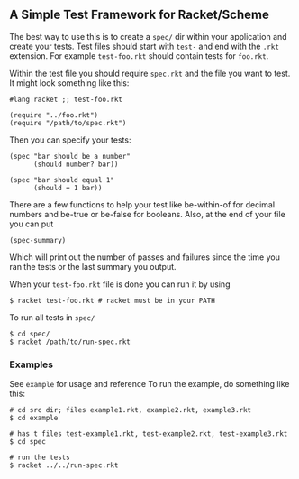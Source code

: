 ## A Simple Test Framework for Racket/Scheme

The best way to use this is to create a `spec/` dir within your application
and create your tests. Test files should start with `test-` and end with the `.rkt`
extension. For example `test-foo.rkt` should contain tests for `foo.rkt`.

Within the test file you should require `spec.rkt` and the file you want to test. It
might look something like this:

    #lang racket ;; test-foo.rkt

    (require "../foo.rkt")
    (require "/path/to/spec.rkt")

Then you can specify your tests:

    (spec "bar should be a number"
          (should number? bar))

    (spec "bar should equal 1"
          (should = 1 bar))

There are a few functions to help your test like be-within-of for decimal numbers
and be-true or be-false for booleans. Also, at the end of your file you can put

    (spec-summary)

Which will print out the number of passes and failures since the time you ran the tests
or the last summary you output.

When your `test-foo.rkt` file is done you can run it by using

    $ racket test-foo.rkt # racket must be in your PATH

To run all tests in `spec/`

    $ cd spec/
    $ racket /path/to/run-spec.rkt

### Examples

See `example` for usage and reference
To run the example, do something like this:

    # cd src dir; files example1.rkt, example2.rkt, example3.rkt
    $ cd example

    # has t files test-example1.rkt, test-example2.rkt, test-example3.rkt
    $ cd spec

    # run the tests
    $ racket ../../run-spec.rkt

